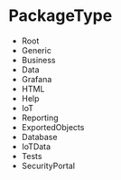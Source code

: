 # PackageType

- Root
- Generic
- Business
- Data
- Grafana
- HTML
- Help
- IoT
- Reporting
- ExportedObjects
- Database
- IoTData
- Tests
- SecurityPortal